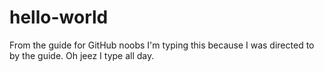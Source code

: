# hello-world
From the guide for GitHub noobs
I'm typing this because I was directed to by the guide.
Oh jeez I type all day.
